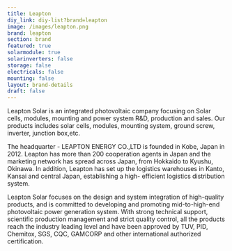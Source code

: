 ```yaml
---
title: Leapton
diy_link: diy-list?brand=leapton
image: /images/leapton.png
brand: leapton
section: brand
featured: true
solarmodule: true
solarinverters: false
storage: false
electricals: false
mounting: false
layout: brand-details
draft: false
---
```


Leapton Solar is an integrated photovoltaic company focusing on Solar cells, modules, mounting and power system R&D, production and sales. Our products includes solar cells, modules, mounting system, ground screw, inverter, junction box,etc.

The headquarter - LEAPTON ENERGY CO.,LTD is founded in Kobe, Japan in 2012. Leapton has more than 200 cooperation agents in Japan and the marketing network has spread across Japan, from Hokkaido to Kyushu, Okinawa. In addition, Leapton has set up the logistics warehouses in Kanto, Kansai and central Japan, establishing a high- efficient logistics distribution system.

Leapton Solar focuses on the design and system integration of high-quality products, and is committed to developing and promoting mid-to-high-end photovoltaic power generation system. With strong technical support, scientific production management and strict quality control, all the products  reach the industry leading level and have been approved by TUV, PID, Chemitox, SGS, CQC, GAMCORP and other international authorized certification.